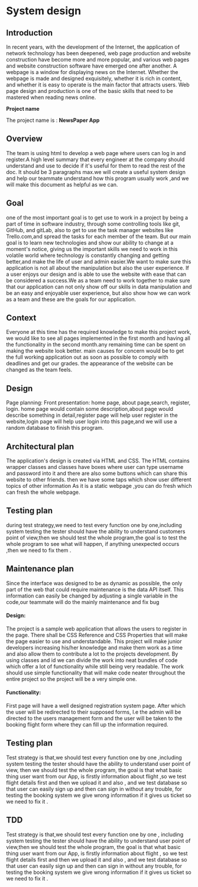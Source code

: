 System design
========
## Introduction
In recent years, with the development of the Internet, the application of network technology has been deepened, web page production and website construction
have become more and more popular, and various web pages and website construction software have emerged one after another.
A webpage is a window for displaying news on the Internet.
Whether the webpage is made and designed exquisitely, whether it is rich in content, and whether it is easy to operate is the main factor that attracts users.
Web page design and production is one of the basic skills that need to be mastered when reading news online.



__Project name__

The project name is : **NewsPaper App**



## Overview
The team is using html to develop a web page where users can log in and register.A high level summary that every engineer at the company should understand and use to decide if it's useful for them to read the rest of the doc. It should be 3 paragraphs max.we will create a useful system design and help our teammate understand how this program usually work ,and we will make this document as helpful as we can.


## Goal
one of the most important goal is to get use to work in a project by being a part of time in software industry, through some controlling tools like git, GitHub, and gitLab, also to get to use the task manager websites like Trello.com,and spread the tasks for each member of the team. But our main goal is to learn new technologies and show our ability to change at a moment's notice, giving us the important skills we need to work in this volatile world where technology is constantly changing and getting better,and make the life of user and admin easier.We want to make sure this application is not all about the manipulation but also the user experience. If a user enjoys our design and is able to use the website with ease that can be considered a success.We as a team need to work together to make sure that our application can not only show off our skills in data manipulation and be an easy and enjoyable user experience, but also show how we can work as a team and these are the goals for our application.


## Context
Everyone at this time has the required knowledge to make this project work, we would like to see all pages implemented in the first month and having all the functionality in the second month.any remaining time can be spent on making the website look better. main causes for concern would be to get the full working application out as soon as possible to comply with deadlines and get our grades. the appearance of the website can be changed as the team feels.


## Design
Page planning: Front presentation: home page, about page,search, register, login. home page would contain some description,about page would describe something in detail,register page will help user register in the website,login page will help user login into this page,and we will use a random database to finish this program.


## Architectural plan
The application's design is created via HTML and CSS. The HTML contains wrapper classes and classes have boxes where user can type username and password into it and there are also some buttons which can share this website to other friends. then we have some taps which show user different topics of other information As it is a static webpage ,you can do fresh which can fresh the whole webpage.


## Testing plan
during test strategy,we need to test every function one by one,including system testing the tester should have the ability to understand customers point of view,then we should test the whole program,the goal is to test the whole program to see what will happen, if anything unexpected occurs ,then we need to fix them .


## Maintenance plan
Since the interface was designed to be as dynamic as possible, the only part of the web that could require maintenance is the data API itself. 
This information can easily be changed by adjusting a single variable in the code,our teammate will do the mainly maintenance and fix bug


 #### Design:
The project is a sample web application that allows the users to register in the page. 
There shall be CSS Reference and CSS Properties that will make the page easier to use and understandable.
This project will make junior developers increasing his/her knowledge and make them work as a time and also allow them to contribute a lot to the projects development.
By using classes and id we can divide the work into neat bundles of code which offer a lot of functionality while still being very readable. 
The work should use simple functionality that will make code neater throughout the entire project so the project will be a very simple one.


#### Functionality:
First page will have a well designed registration system page.
After which the user will be redirected to their supposed forms, I.e the admin will be directed to the users management form and the user will be taken to the booking flight form where they can fill up the information required.


## Testing plan
Test strategy is that,we should test every function one by one ,including system testing the tester should have the ability to understand user point of view,
then we should test the whole program, the goal is that what basic thing user want from our App, is firstly information about flight 
,so we test flight details first and then we upload it and also , 
and we test database so that user can easily sign up and then can sign in without any trouble, 
for testing the booking system we give wrong information if it gives us ticket so we need to fix it .


## TDD
Test strategy is that,we should test every function one by one ,
including system testing the tester should have the ability to understand user point of view,then we should test the whole program,
the goal is that what basic thing user want from our App, is firstly information about flight ,
so we test flight details first and then we upload it and also , and we test database so that user can easily sign up and then can sign in without any trouble,
for testing the booking system we give wrong information if it gives us ticket so we need to fix it .

